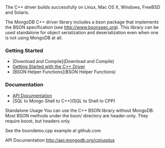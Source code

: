 The C++ driver builds successfully on Linux, Mac OS X, Windows, FreeBSD and Solaris.

The MongoDB C++ driver library includes a bson package that implements the BSON specification (see http://www.bsonspec.org). This library can be used standalone for object serialization and deserialization even when one is not using MongoDB at all.

### Getting Started
 - [Download and Compile](Download and Compile)
 - [Getting Started with the C++ Driver](Tutorial)
 - [BSON Helper Functions](BSON Helper Functions)

### Documentation
 - [API Documentation](http://api.mongodb.org/cxx/)
 - [SQL to Mongo Shell to C++](SQL to Shell to CPP)

Standalone Usage
You can use the C++ BSON library without MongoDB. Most BSON methods under the bson/ directory are header-only. They require boost, but headers only.

See the bsondemo.cpp example at github.com

API Documentation
http://api.mongodb.org/cplusplus
